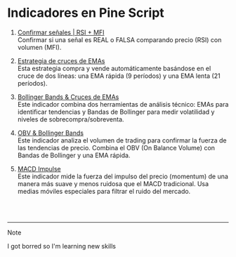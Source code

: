 # Indicadores en Pine Script

1. [Confirmar señales | RSI + MFI](RSI+MFI/README.md)<br>
    Confirmar si una señal es REAL o FALSA comparando precio (RSI) con volumen (MFI).

2. [Estrategia de cruces de EMAs](CROSSOVER-EMAs/README.md)<br>
    Esta estrategia compra y vende automáticamente basándose en el cruce de dos líneas: una EMA rápida (9 períodos) y una EMA lenta (21 períodos).

3. [Bollinger Bands & Cruces de EMAs](BOLLINGER-BANDS/README.md)<br>
    Este indicador combina dos herramientas de análisis técnico: EMAs para identificar tendencias y Bandas de Bollinger para medir volatilidad y niveles de sobrecompra/sobreventa.

4. [OBV & Bollinger Bands](OBV+BOLLINGER-BANDS/README.md)<br>
    Este indicador analiza el volumen de trading para confirmar la fuerza de las tendencias de precio. Combina el OBV (On Balance Volume) con Bandas de Bollinger y una EMA rápida.

5. [MACD Impulse](MACD-IMPULSE/README.md)<br>
    Este indicador mide la fuerza del impulso del precio (momentum) de una manera más suave y menos ruidosa que el MACD tradicional. Usa medias móviles especiales para filtrar el ruido del mercado.

<br>
<br>

---
> [!NOTE]
> I got borred so I'm learning new skills